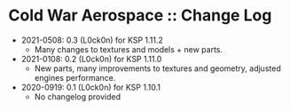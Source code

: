 # Cold War Aerospace :: Change Log

* 2021-0508: 0.3 (L0ck0n) for KSP 1.11.2
	+ Many changes to textures and models + new parts.
* 2021-0108: 0.2 (L0ck0n) for KSP 1.11.0
	+ New parts, many improvements to textures and geometry, adjusted engines performance.
* 2020-0919: 0.1 (L0ck0n) for KSP 1.10.1
	+ No changelog provided
